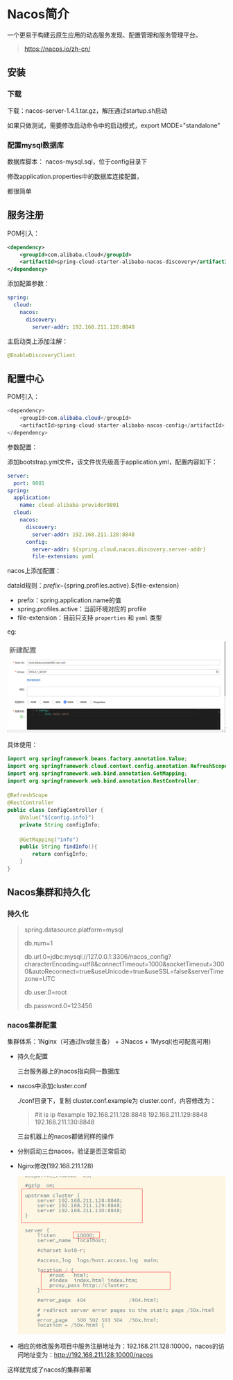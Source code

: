 # Nacos简介

一个更易于构建云原生应用的动态服务发现、配置管理和服务管理平台。

> https://nacos.io/zh-cn/

## 安装

### 下载

下载：nacos-server-1.4.1.tar.gz，解压通过startup.sh启动

如果只做测试，需要修改启动命令中的启动模式，export MODE="standalone"

### 配置mysql数据库

数据库脚本： nacos-mysql.sql，位于config目录下

修改application.properties中的数据库连接配置，

都很简单

## 服务注册

POM引入：

```xml
<dependency>
    <groupId>com.alibaba.cloud</groupId>
    <artifactId>spring-cloud-starter-alibaba-nacos-discovery</artifactId>
</dependency>
```

添加配置参数：

```yaml
spring:
  cloud:
    nacos:
      discovery:
        server-addr: 192.168.211.128:8848
```

主启动类上添加注解：

```java
@EnableDiscoveryClient
```

## 配置中心

POM引入：

```java
<dependency>
    <groupId>com.alibaba.cloud</groupId>
    <artifactId>spring-cloud-starter-alibaba-nacos-config</artifactId>
</dependency>
```

参数配置：

添加bootstrap.yml文件，该文件优先级高于application.yml，配置内容如下：

```yaml
server:
  port: 9801
spring:
  application:
    name: cloud-alibaba-provider9801
  cloud:
    nacos:
      discovery:
        server-addr: 192.168.211.128:8848
      config:
        server-addr: ${spring.cloud.nacos.discovery.server-addr}
        file-extension: yaml
```

nacos上添加配置：

dataId规则：${prefix}-${spring.profiles.active}.${file-extension}

+ prefix：spring.application.name的值
+ spring.profiles.active：当前环境对应的 profile
+ file-extension：目前只支持 `properties` 和 `yaml` 类型

eg:

![](./res/nacos_config_test.png)

具体使用：

```java
import org.springframework.beans.factory.annotation.Value;
import org.springframework.cloud.context.config.annotation.RefreshScope;
import org.springframework.web.bind.annotation.GetMapping;
import org.springframework.web.bind.annotation.RestController;

@RefreshScope
@RestController
public class ConfigController {
    @Value("${config.info}")
    private String configInfo;

    @GetMapping("info")
    public String findInfo(){
        return configInfo;
    }
}
```

## Nacos集群和持久化

### 持久化

> spring.datasource.platform=mysql
>
> db.num=1
>
> db.url.0=jdbc:mysql://127.0.0.1:3306/nacos_config?characterEncoding=utf8&connectTimeout=1000&socketTimeout=3000&autoReconnect=true&useUnicode=true&useSSL=false&serverTimezone=UTC
>
> db.user.0=root
>
> db.password.0=123456

### nacos集群配置

集群体系：1Nginx（可通过lvs做主备） + 3Nacos + 1Mysql(也可配高可用)

+ 持久化配置

  三台服务器上的nacos指向同一数据库

+ nacos中添加cluster.conf

  ./conf目录下，复制 cluster.conf.example为 cluster.conf，内容修改为：

  > #it is ip
  > #example
  > 192.168.211.128:8848
  > 192.168.211.129:8848
  > 192.168.211.130:8848

  三台机器上的nacos都做同样的操作

+ 分别启动三台nacos，验证是否正常启动

+ Nginx修改(192.168.211.128)

  ![](./res/nacos_nginx.png)

+ 相应的修改服务项目中服务注册地址为：192.168.211.128:10000，nacos的访问地址变为：http://192.168.211.128:10000/nacos

这样就完成了nacos的集群部署